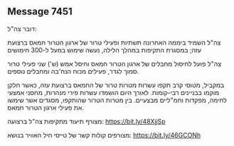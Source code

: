 ## Message 7451

דובר צה"ל:

צה"ל השמיד ביממה האחרונה תשתיות ופעילי טרור של ארגון הטרור חמאס ברצועת עזה; במסגרת התקיפות במהלך הלילה, נעשה שימוש במעל ל-300 חימושים

צה"ל פועל לחיסול מחבלים של ארגון הטרור חמאס וחיסל אמש (ש') שני פעילי טרור סמוך לגדר, פעילים מכוח הנח'בה ומחבלים נוספים. 

במקביל, מטוסי קרב תקפו עשרות מטרות טרור של החמאס ברצועת עזה, כאשר חלקן מוקמו בבניינים רבי-קומות. לאורך היום הושמדו עשרות פירי מנהרות, מחסני אמצעי לחימה, מפקדות וחמ"ליים מבצעיים. בין מטרות הטרור שהותקפו, מסגדים אשר שימשו את פעילי ארגון הטרור חמאס.

מצורף תיעוד מתקיפות צה"ל ברצועה: https://bit.ly/48XjjSp

מצורפים קולות קשר של טייסי חיל האוויר בנושא:  https://bit.ly/46GCONh

